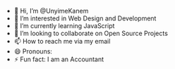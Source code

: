 - 👋 Hi, I’m @UnyimeKanem
- 👀 I’m interested in Web Design and Development
- 🌱 I’m currently learning JavaScript
- 💞️ I’m looking to collaborate on Open Source Projects
- 📫 How to reach me via my email
- 😄 Pronouns:
- ⚡ Fun fact: I am an Accountant 

<!---
UnyimeKanem/UnyimeKanem is a ✨ special ✨ repository because its `README.md` (this file) appears on your GitHub profile.
You can click the Preview link to take a look at your changes.
--->
